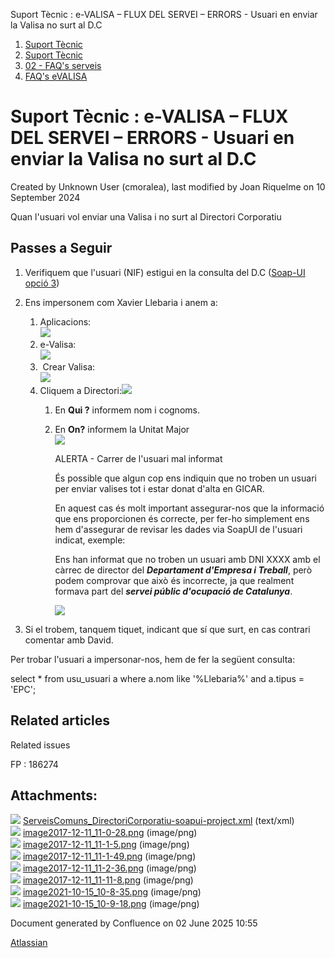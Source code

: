 Suport Tècnic : e-VALISA – FLUX DEL SERVEI – ERRORS - Usuari en enviar la Valisa no surt al D.C  

1.  [Suport Tècnic](index.md)
2.  [Suport Tècnic](13893782.md)
3.  [02 - FAQ's serveis](26313393.md)
4.  [FAQ's eVALISA](28705569.md)

Suport Tècnic : e-VALISA – FLUX DEL SERVEI – ERRORS - Usuari en enviar la Valisa no surt al D.C
===============================================================================================

Created by Unknown User (cmoralea), last modified by Joan Riquelme on 10 September 2024

Quan l'usuari vol enviar una Valisa i no surt al Directori Corporatiu

Passes a Seguir
---------------

  

1.  Verifiquem que l'usuari (NIF) estigui en la consulta del D.C ([Soap-UI opció 3](attachments/26313659/26317409.xml))
2.  Ens impersonem com Xavier Llebaria i anem a:
    1.  Aplicacions:  
        ![](attachments/26313659/26315826.png)
    2.  e-Valisa:  
        ![](attachments/26313659/26315824.png)
    3.   Crear Valisa:  
        ![](attachments/26313659/26315829.png)
    4.  Cliquem a Directori:![](attachments/26313659/26315831.png)
        1.  En **Qui ?** informem nom i cognoms.
        2.  En **On?** informem la Unitat Major  
            ![](attachments/26313659/26315860.png)  
              
              
              
            
            ALERTA - Carrer de l'usuari mal informat
            
              
            És possible que algun cop ens indiquin que no troben un usuari per enviar valises tot i estar donat d'alta en GICAR.  
              
            En aquest cas és molt important assegurar-nos que la informació que ens proporcionen és correcte, per fer-ho simplement ens hem d'assegurar de revisar les dades via SoapUI de l'usuari indicat, exemple:  
              
            Ens han informat que no troben un usuari amb DNI XXXX amb el càrrec de director del **_Departament d'Empresa i Treball_**, però podem comprovar que això és incorrecte, ja que realment formava part del **_servei públic d'ocupació de Catalunya_**.  
              
            ![](attachments/26313659/61931884.png)
            
3.  Si el trobem, tanquem tiquet, indicant que sí que surt, en cas contrari comentar amb David.

  

  

Per trobar l'usuari a impersonar-nos, hem de fer la següent consulta:

select \* from usu\_usuari a
where a.nom like '%Llebaria%'
and a.tipus = 'EPC';

Related articles
----------------

  

Related issues

FP : 186274

Attachments:
------------

![](images/icons/bullet_blue.gif) [ServeisComuns\_DirectoriCorporatiu-soapui-project.xml](attachments/26313659/26317409.xml) (text/xml)  
![](images/icons/bullet_blue.gif) [image2017-12-11\_11-0-28.png](attachments/26313659/26315826.png) (image/png)  
![](images/icons/bullet_blue.gif) [image2017-12-11\_11-1-5.png](attachments/26313659/26315824.png) (image/png)  
![](images/icons/bullet_blue.gif) [image2017-12-11\_11-1-49.png](attachments/26313659/26315829.png) (image/png)  
![](images/icons/bullet_blue.gif) [image2017-12-11\_11-2-36.png](attachments/26313659/26315831.png) (image/png)  
![](images/icons/bullet_blue.gif) [image2017-12-11\_11-11-8.png](attachments/26313659/26315860.png) (image/png)  
![](images/icons/bullet_blue.gif) [image2021-10-15\_10-8-35.png](attachments/26313659/61931883.png) (image/png)  
![](images/icons/bullet_blue.gif) [image2021-10-15\_10-9-18.png](attachments/26313659/61931884.png) (image/png)  

Document generated by Confluence on 02 June 2025 10:55

[Atlassian](http://www.atlassian.com/)